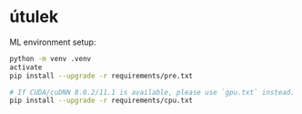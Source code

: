# útulek

ML environment setup:

```bash
python -m venv .venv
activate
pip install --upgrade -r requirements/pre.txt

# If CUDA/cuDNN 8.0.2/11.1 is available, please use `gpu.txt` instead.
pip install --upgrade -r requirements/cpu.txt
```
